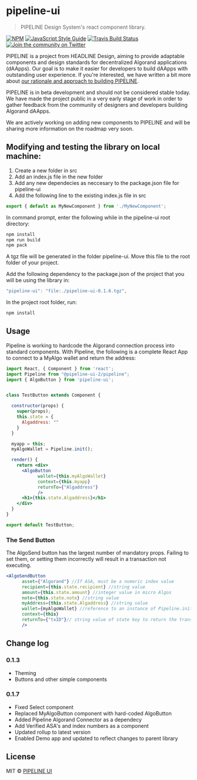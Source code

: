 # pipeline-ui

> PIPELINE Design System&#x27;s react component library.

[![NPM](https://img.shields.io/npm/v/pipeline-ui.svg)](https://www.npmjs.com/package/pipeline-ui)
[![JavaScript Style Guide](https://img.shields.io/badge/code_style-standard-brightgreen.svg)](https://standardjs.com)
[![Travis Build Status](https://travis-ci.com/headline-design/pipeline-ui.svg?branch=master)](https://travis-ci.com/headline-design/pipeline-ui)
[![Join the community on Twitter](https://twitter.com)](https://twitter.com/headline_crypto)

PIPELINE is a project from HEADLINE Design, aiming to provide adaptable components and design standards for decentralized Algorand applications (dAApps). Our goal is to make it easier for developers to build dAApps with outstanding user experience. If you're interested, we have written a bit more about [our rationale and approach to building PIPELINE](https://www.reddit.com/r/HEADLINECrypto).

PIPELINE is in beta development and should not be considered stable today. We have made the project public in a very early stage of work in order to gather feedback from the community of designers and developers building Algorand dAApps.

We are actively working on adding new components to PIPELINE and will be sharing more information on the roadmap very soon.

## Modifying and testing the library on local machine:
1. Create a new folder in src
2. Add an index.js file in the new folder
3. Add any new dependecies as neccesary to the package.json file for pipeline-ui
4. Add the following line to the existing index.js file in src
```jsx
export { default as MyNewComponent } from './MyNewComponent';
```
In command prompt, enter the following while in the pipeline-ui root directory: 

```bash cd pipeline-ui
npm install
npm run build
npm pack
```

A tgz file will be generated in the folder pipeline-ui. Move this file to the root folder of your project. 

Add the following dependency to the package.json of the project that you will be using the library in:

```jsx
"pipeline-ui": "file:./pipeline-ui-0.1.6.tgz",
```

In the project root folder, run: 
```bash 
npm install
```

## Usage

Pipeline is working to hardcode the Algorand connection process into standard components. With Pipeline, the following is a complete React App to connect to a MyAlgo wallet and return the address:

```jsx
import React, { Component } from 'react';
import Pipeline from "@pipeline-ui-2/pipeline";
import { AlgoButton } from 'pipeline-ui';


class TestButton extends Component {

  constructor(props) {
    super(props);
    this.state = {
      Algaddress: ""
    }
  }

  myapp = this;
  myAlgoWallet = Pipeline.init();

  render() {
    return <div>
      <AlgoButton 
            wallet={this.myAlgoWallet} 
            context={this.myapp} 
            returnTo={"Algaddress"} 
            />
      <h1>{this.state.Algaddress}</h1>
    </div>
  }
}

export default TestButton;
```

### The Send Button
The AlgoSend button has the largest number of mandatory props. Failing to set them, or setting them incorrectly will result in a transaction not executing.

```jsx
<AlgoSendButton
      asset={"Algorand"} //If ASA, must be a numeric index value
      recipient={this.state.recipient} //string value
      amount={this.state.amount} //integer value in micro Algos
      note={this.state.note} //string value
      myAddress={this.state.Algaddress} //string value
      wallet={myAlgoWallet} //reference to an instance of Pipeline.init(); that is called once when the app is initialized
      context={this}
      returnTo={"txID"}// string value of state key to return the transaction id
      />
```

## Change log

### 0.1.3

- Theming
- Buttons and other simple components

### 0.1.7

- Fixed Select component
- Replaced MyAlgoButton component with hard-coded AlgoButton
- Added Pipeline Algorand Connector as a dependecy
- Add Verified ASA's and index numbers as a component
- Updated rollup to latest version
- Enabled Demo app and updated to reflect changes to parent library

## License

MIT © [PIPELINE UI](https://github.com/headline-design/pipeline-ui)
